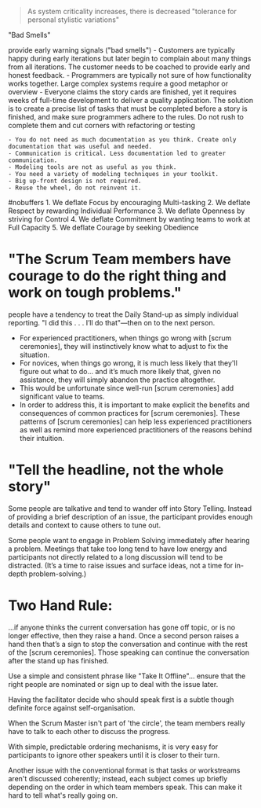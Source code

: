 > As system criticality increases, there is decreased "tolerance for personal stylistic variations"

"Bad Smells"

provide early warning signals ("bad smells")
    - Customers are typically happy during early iterations but later begin to complain about many things from all iterations. The customer needs to be coached to provide early and honest feedback.
    - Programmers are typically not sure of how functionality works together. Large complex systems require a good metaphor or overview
    - Everyone claims the story cards are finished, yet it requires weeks of full-time development to deliver a quality application. The solution is to create a precise list of tasks that must be completed before a story is finished, and make sure programmers adhere to the rules. Do not rush to complete them and cut corners with refactoring or testing

    - You do not need as much documentation as you think. Create only documentation that was useful and needed.
    - Communication is critical. Less documentation led to greater communication.
    - Modeling tools are not as useful as you think.
    - You need a variety of modeling techniques in your toolkit.
    - Big up-front design is not required.
    - Reuse the wheel, do not reinvent it.

#nobuffers
	1. We deflate Focus by encouraging Multi-tasking
	2. We deflate Respect by rewarding Individual Performance
	3. We deflate Openness by striving for Control
	4. We deflate Commitment by wanting teams to work at Full Capacity
	5. We deflate Courage by seeking Obedience

# "The Scrum Team members have courage to do the right thing and work on tough problems."

people have a tendency to treat the Daily Stand-up as simply individual reporting. "I did this . . . I’ll do that"—then on to the next person.

- For experienced practitioners, when things go wrong with [scrum ceremonies], they will instinctively know what to adjust to fix the situation.
- For novices, when things go wrong, it is much less likely that they'll figure out what to do... and it’s much more likely that, given no assistance, they will simply abandon the practice altogether.
- This would be unfortunate since well-run [scrum ceremonies] add significant value to teams.
- In order to address this, it is important to make explicit the benefits and consequences of common practices for [scrum ceremonies]. These patterns of [scrum ceremonies] can help less experienced practitioners as well as remind more experienced practitioners of the reasons behind their intuition.

# "Tell the headline, not the whole story"

Some people are talkative and tend to wander off into Story Telling. Instead of providing a brief description of an issue, the participant provides enough details and context to cause others to tune out.

Some people want to engage in Problem Solving immediately after hearing a problem. Meetings that take too long tend to have low energy and participants not directly related to a long discussion will tend to be distracted. (It’s a time to raise issues and surface ideas, not a time for in-depth problem-solving.)

# Two Hand Rule:

...if anyone thinks the current conversation has gone off topic, or is no longer effective, then they raise a hand. Once a second person raises a hand then that’s a sign to stop the conversation and continue with the rest of the [scrum ceremonies]. Those speaking can continue the conversation after the stand up has finished.

Use a simple and consistent phrase like "Take It Offline"... ensure that the right people are nominated or sign up to deal with the issue later.

Having the facilitator decide who should speak first is a subtle though definite force against self-organisation.

When the Scrum Master isn't part of 'the circle', the team members really have to talk to each other to discuss the progress.

With simple, predictable ordering mechanisms, it is very easy for participants to ignore other speakers until it is closer to their turn.

Another issue with the conventional format is that tasks or workstreams aren't discussed coherently; instead, each subject comes up briefly depending on the order in which team members speak. This can make it hard to tell what's really going on.
